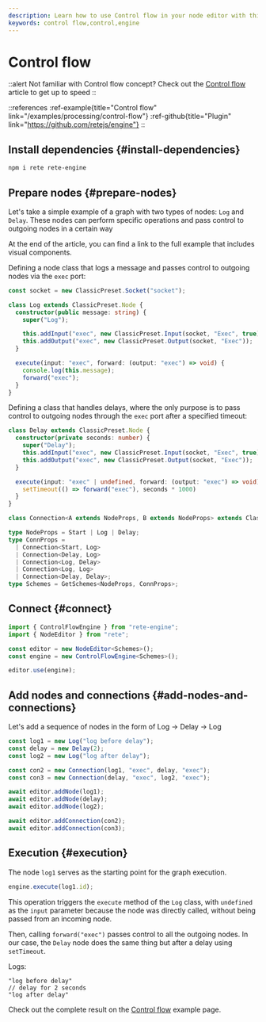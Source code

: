 ```yaml
---
description: Learn how to use Control flow in your node editor with this guide. Follow step-by-step instructions to prepare nodes, and comprehend how the engine manages control flow
keywords: control flow,control,engine
---
```


# Control flow

::alert
Not familiar with Control flow concept? Check out the [Control flow](/docs/concepts/engine#control-flow) article to get up to speed
::

::references
:ref-example{title="Control flow" link="/examples/processing/control-flow"}
:ref-github{title="Plugin" link="https://github.com/retejs/engine"}
::

## Install dependencies {#install-dependencies}

```bash
npm i rete rete-engine
```

## Prepare nodes {#prepare-nodes}

Let's take a simple example of a graph with two types of nodes: `Log` and `Delay`. These nodes can perform specific operations and pass control to outgoing nodes in a certain way

At the end of the article, you can find a link to the full example that includes visual components.

Defining a node class that logs a message and passes control to outgoing nodes via the `exec` port:

```ts
const socket = new ClassicPreset.Socket("socket");

class Log extends ClassicPreset.Node {
  constructor(public message: string) {
    super("Log");

    this.addInput("exec", new ClassicPreset.Input(socket, "Exec", true));
    this.addOutput("exec", new ClassicPreset.Output(socket, "Exec"));
  }

  execute(input: "exec", forward: (output: "exec") => void) {
    console.log(this.message);
    forward("exec");
  }
}
```

Defining a class that handles delays, where the only purpose is to pass control to outgoing nodes through the `exec` port after a specified timeout:

```ts
class Delay extends ClassicPreset.Node {
  constructor(private seconds: number) {
    super("Delay");
    this.addInput("exec", new ClassicPreset.Input(socket, "Exec", true));
    this.addOutput("exec", new ClassicPreset.Output(socket, "Exec"));
  }

  execute(input: "exec" | undefined, forward: (output: "exec") => void) {
    setTimeout(() => forward("exec"), seconds * 1000)
  }
}

class Connection<A extends NodeProps, B extends NodeProps> extends ClassicPreset.Connection<A, B> {}

type NodeProps = Start | Log | Delay;
type ConnProps =
  | Connection<Start, Log>
  | Connection<Delay, Log>
  | Connection<Log, Delay>
  | Connection<Log, Log>
  | Connection<Delay, Delay>;
type Schemes = GetSchemes<NodeProps, ConnProps>;
```

## Connect {#connect}

```ts
import { ControlFlowEngine } from "rete-engine";
import { NodeEditor } from "rete";

const editor = new NodeEditor<Schemes>();
const engine = new ControlFlowEngine<Schemes>();

editor.use(engine);
```

## Add nodes and connections {#add-nodes-and-connections}

Let's add a sequence of nodes in the form of Log -> Delay -> Log

```ts
const log1 = new Log("log before delay");
const delay = new Delay(2);
const log2 = new Log("log after delay");

const con2 = new Connection(log1, "exec", delay, "exec");
const con3 = new Connection(delay, "exec", log2, "exec");

await editor.addNode(log1);
await editor.addNode(delay);
await editor.addNode(log2);

await editor.addConnection(con2);
await editor.addConnection(con3);
```

## Execution {#execution}

The node `log1` serves as the starting point for the graph execution.

```ts
engine.execute(log1.id);
```

This operation triggers the `execute` method of the `Log` class, with `undefined` as the `input` parameter because the node was directly called, without being passed from an incoming node.

Then, calling `forward("exec")` passes control to all the outgoing nodes. In our case, the `Delay` node does the same thing but after a delay using `setTimeout`.

Logs:

```log
"log before delay"
// delay for 2 seconds
"log after delay"
```

Check out the complete result on the [Control flow](/examples/processing/control-flow) example page.
